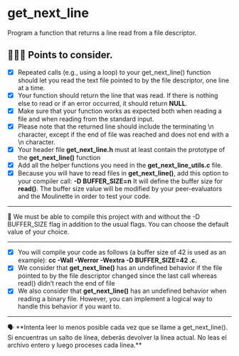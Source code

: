 # get_next_line
Program a function that returns a line read from a file descriptor.

## 👩🏻‍💻 Points to consider.

- [x]  Repeated calls (e.g., using a loop) to your get_next_line() function should let
you read the text file pointed to by the file descriptor, one line at a time.
- [x]  Your function should return the line that was read.
If there is nothing else to read or if an error occurred, it should return **NULL**.
- [x]  Make sure that your function works as expected both when reading a file and when
reading from the standard input.
- [x]  Please note that the returned line should include the terminating \n character,
except if the end of file was reached and does not end with a \n character.
- [x]  Your header file **get_next_line.h** must at least contain the prototype of the **get_next_line()** function
- [x]  Add all the helper functions you need in the **get_next_line_utils.c** file.
- [x]  Because you will have to read files in **get_next_line()**, add this option to your
compiler call: **-D BUFFER_SIZE=n**
It will define the buffer size for **read()**.
The buffer size value will be modified by your peer-evaluators and the Moulinette
in order to test your code.

---
<aside>
🚨 We must be able to compile this project with and without the -D
BUFFER_SIZE flag in addition to the usual flags. You can choose the
default value of your choice.
</aside>

---

- [x]  You will compile your code as follows (a buffer size of 42 is used as an example): **cc -Wall -Werror -Wextra -D BUFFER_SIZE=42 <archivos>.c.**
- [x]  We consider that **get_next_line()** has an undefined behavior if the file pointed to
by the file descriptor changed since the last call whereas read() didn’t reach the
end of file
- [x]  We also consider that **get_next_line()** has an undefined behavior when reading
a binary file. However, you can implement a logical way to handle this behavior if
you want to.

---
<aside>
🗣 **Intenta leer lo menos posible cada vez que se llame a get_next_line(). Si encuentras un salto de línea, deberás devolver la línea actual. No leas el archivo entero y luego proceses cada línea.**

</aside>
